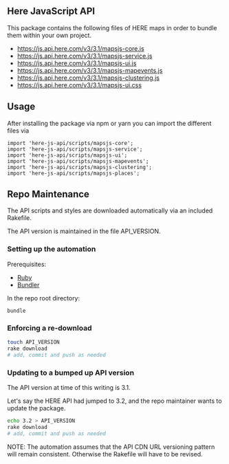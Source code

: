 ## Here JavaScript API

This package contains the following files of HERE maps in order to bundle them within your own project.

- https://js.api.here.com/v3/3.1/mapsjs-core.js
- https://js.api.here.com/v3/3.1/mapsjs-service.js
- https://js.api.here.com/v3/3.1/mapsjs-ui.js
- https://js.api.here.com/v3/3.1/mapsjs-mapevents.js
- https://js.api.here.com/v3/3.1/mapsjs-clustering.js
- https://js.api.here.com/v3/3.1/mapsjs-ui.css

## Usage

After installing the package via npm or yarn you can import the different files via

```
import 'here-js-api/scripts/mapsjs-core';
import 'here-js-api/scripts/mapsjs-service';
import 'here-js-api/scripts/mapsjs-ui';
import 'here-js-api/scripts/mapsjs-mapevents';
import 'here-js-api/scripts/mapsjs-clustering';
import 'here-js-api/scripts/mapsjs-places';
```

## Repo Maintenance

The API scripts and styles are downloaded automatically via an included Rakefile.

The API version is maintained in the file API_VERSION.

### Setting up the automation

Prerequisites:

- [Ruby](https://www.ruby-lang.org)
- [Bundler](https://bundler.io/)

In the repo root directory:

```
bundle
```

### Enforcing a re-download

```sh
touch API_VERSION
rake download
# add, commit and push as needed
```

### Updating to a bumped up API version

The API version at time of this writing is 3.1.

Let's say the HERE API had jumped to 3.2, and the repo maintainer wants to update the package.

```sh
echo 3.2 > API_VERSION
rake download
# add, commit and push as needed
```

NOTE: The automation assumes that the API CDN URL versioning pattern will remain consistent. Otherwise the Rakefile will have to be revised.
